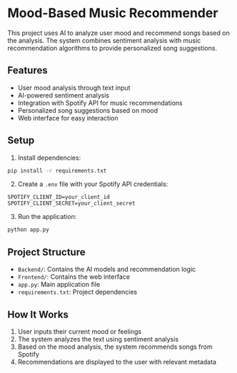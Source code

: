 # Mood-Based Music Recommender

This project uses AI to analyze user mood and recommend songs based on the analysis. The system combines sentiment analysis with music recommendation algorithms to provide personalized song suggestions.

## Features

- User mood analysis through text input
- AI-powered sentiment analysis
- Integration with Spotify API for music recommendations
- Personalized song suggestions based on mood
- Web interface for easy interaction

## Setup

1. Install dependencies:
```bash
pip install -r requirements.txt
```

2. Create a `.env` file with your Spotify API credentials:
```
SPOTIFY_CLIENT_ID=your_client_id
SPOTIFY_CLIENT_SECRET=your_client_secret
```

3. Run the application:
```bash
python app.py
```

## Project Structure

- `Backend/`: Contains the AI models and recommendation logic
- `Frontend/`: Contains the web interface
- `app.py`: Main application file
- `requirements.txt`: Project dependencies

## How It Works

1. User inputs their current mood or feelings
2. The system analyzes the text using sentiment analysis
3. Based on the mood analysis, the system recommends songs from Spotify
4. Recommendations are displayed to the user with relevant metadata 